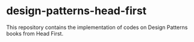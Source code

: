 # design-patterns-head-first
This repository contains the implementation of  codes on Design Patterns books from Head First.
